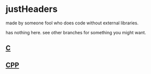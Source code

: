 # justHeaders
made by someone fool who does code without external libraries.

has nothing here.
see other branches for something you might want.

## <a href="https://github.com/yuisanae2f/justHeaders/tree/C">C</a>
## <a href="https://github.com/yuisanae2f/justHeaders/tree/CPP">CPP</a>